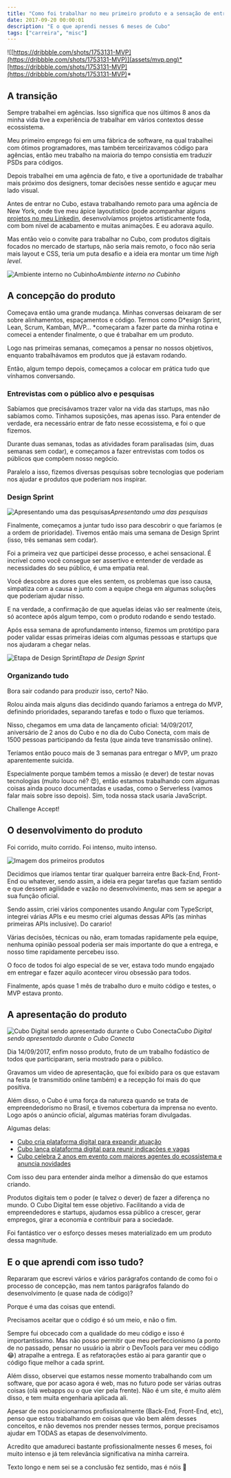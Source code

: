 ```yaml
---
title: "Como foi trabalhar no meu primeiro produto e a sensação de entregar o MVP"
date: 2017-09-20 00:00:01
description: "E o que aprendi nesses 6 meses de Cubo"
tags: ["carreira", "misc"]
---
```


![[https://dribbble.com/shots/1753131-MVP](https://dribbble.com/shots/1753131-MVP)](assets/mvp.png)*[https://dribbble.com/shots/1753131-MVP](https://dribbble.com/shots/1753131-MVP)*

## A transição

Sempre trabalhei em agências. Isso significa que nos últimos 8 anos da minha vida tive a experiência de trabalhar em vários contextos desse ecossistema.

Meu primeiro emprego foi em uma fábrica de software, na qual trabalhei com ótimos programadores, mas também terceirizavamos código para agências, então meu trabalho na maioria do tempo consistia em traduzir PSDs para códigos.

Depois trabalhei em uma agência de fato, e tive a oportunidade de trabalhar mais próximo dos designers, tomar decisões nesse sentido e aguçar meu lado visual.

Antes de entrar no Cubo, estava trabalhando remoto para uma agência de New York, onde tive meu ápice layoutistíco (pode acompanhar alguns [projetos no meu Linkedin](https://www.linkedin.com/in/felipefialho/), desenvolvíamos projetos artisticamente foda, com bom nível de acabamento e muitas animações. E eu adorava aquilo.

Mas então veio o convite para trabalhar no Cubo, com produtos digitais focados no mercado de startups, não seria mais remoto, o foco não seria mais layout e CSS, teria um puta desafio e a ideia era montar um time *high level*.

![Ambiente interno no Cubinho](assets/cubinho.png)*Ambiente interno no Cubinho*

## A concepção do produto

Começava então uma grande mudança. Minhas conversas deixaram de ser sobre alinhamentos, espaçamentos e código. Termos como D*esign Sprint, Lean, Scrum, Kamban, MVP… *começaram a fazer parte da minha rotina e comecei a entender finalmente, o que é trabalhar em um produto.

Logo nas primeiras semanas, começamos a pensar no nossos objetivos, enquanto trabalhávamos em produtos que já estavam rodando.

Então, algum tempo depois, começamos a colocar em prática tudo que vínhamos conversando.

### Entrevistas com o público alvo e pesquisas

Sabíamos que precisávamos trazer valor na vida das startups, mas não sabíamos como. Tinhamos suposições, mas apenas isso. Para entender de verdade, era necessário entrar de fato nesse ecossistema, e foi o que fizemos.

Durante duas semanas, todas as atividades foram paralisadas (sim, duas semanas sem codar), e começamos a fazer entrevistas com todos os públicos que compõem nosso negócio.

Paralelo a isso, fizemos diversas pesquisas sobre tecnologias que poderiam nos ajudar e produtos que poderiam nos inspirar.

### Design Sprint

![Apresentando uma das pesquisas](assets/team.png)*Apresentando uma das pesquisas*

Finalmente, começamos a juntar tudo isso para descobrir o que faríamos (e a ordem de prioridade). Tivemos então mais uma semana de Design Sprint (isso, três semanas sem codar).

Foi a primeira vez que participei desse processo, e achei sensacional. É incrível como você consegue ser assertivo e entender de verdade as necessidades do seu público, é uma empatia real.

Você descobre as dores que eles sentem, os problemas que isso causa, simpatiza com a causa e junto com a equipe chega em algumas soluções que poderiam ajudar nisso.

E na verdade, a confirmação de que aquelas ideias vão ser realmente úteis, só acontece após algum tempo, com o produto rodando e sendo testado.

Após essa semana de aprofundamento intenso, fizemos um protótipo para poder validar essas primeiras ideias com algumas pessoas e startups que nos ajudaram a chegar nelas.

![Etapa de Design Sprint](assets/design-sprint.png)*Etapa de Design Sprint*

### Organizando tudo

Bora sair codando para produzir isso, certo? Não.

Rolou ainda mais alguns dias decidindo quando faríamos a entrega do MVP, definindo prioridades, separando tarefas e todo o fluxo que teríamos.

Nisso, chegamos em uma data de lançamento oficial: 14/09/2017, aniversário de 2 anos do Cubo e no dia do Cubo Conecta, com mais de 1500 pessoas participando da festa (que ainda teve transmissão online).

Teríamos então pouco mais de 3 semanas para entregar o MVP, um prazo aparentemente suicida.

Especialmente porque também temos a missão (e dever) de testar novas tecnologias (muito louco né? 😍), então estamos trabalhando com algumas coisas ainda pouco documentadas e usadas, como o Serverless (vamos falar mais sobre isso depois). Sim, toda nossa stack usaria JavaScript.

Challenge Accept!

## O desenvolvimento do produto

Foi corrido, muito corrido. Foi intenso, muito intenso.

![Imagem dos primeiros produtos](assets/product.png)

Decidimos que iríamos tentar tirar qualquer barreira entre Back-End, Front-End ou whatever, sendo assim, a ideia era pegar tarefas que faziam sentido e que dessem agilidade e vazão no desenvolvimento, mas sem se apegar a sua função oficial.

Sendo assim, criei vários componentes usando Angular com TypeScript, integrei várias APIs e eu mesmo criei algumas dessas APIs (as minhas primeiras APIs inclusive). Do carario!

Várias decisões, técnicas ou não, eram tomadas rapidamente pela equipe, nenhuma opinião pessoal poderia ser mais importante do que a entrega, e nosso time rapidamente percebeu isso.

O foco de todos foi algo especial de se ver, estava todo mundo engajado em entregar e fazer aquilo acontecer virou obsessão para todos.

Finalmente, após quase 1 mês de trabalho duro e muito código e testes, o MVP estava pronto.

## A apresentação do produto

![Cubo Digital sendo apresentado durante o Cubo Conecta](assets/apresentacao.png)*Cubo Digital sendo apresentado durante o Cubo Conecta*

Dia 14/09/2017, enfim nosso produto, fruto de um trabalho fodástico de todos que participaram, seria mostrado para o público.

Gravamos um video de apresentação, que foi exibido para os que estavam na festa (e transmitido online também) e a recepção foi mais do que positiva.

Além disso, o Cubo é uma força da natureza quando se trata de empreendedorismo no Brasil, e tivemos cobertura da imprensa no evento. Logo após o anúncio oficial, algumas matérias foram divulgadas.

Algumas delas:

- [Cubo cria plataforma digital para expandir atuação](http://revistapegn.globo.com/Tecnologia/noticia/2017/09/cubo-cria-plataforma-digital-para-expandir-atuacao.html)
- [Cubo lança plataforma digital para reunir indicações e vagas](http://epocanegocios.globo.com/Empresa/noticia/2017/09/cubo-lanca-plataforma-digital.html)
- [Cubo celebra 2 anos em evento com maiores agentes do ecossistema e anuncia novidades](https://startupi.com.br/2017/09/cubo-celebra-2-anos-em-evento-com-maiores-agentes-do-ecossistema-e-anuncia-novidades/)

Com isso deu para entender ainda melhor a dimensão do que estamos criando.

Produtos digitais tem o poder (e talvez o dever) de fazer a diferença no mundo. O Cubo Digital tem esse objetivo. Facilitando a vida de empreendedores e startups, ajudamos essa público a crescer, gerar empregos, girar a economia e contribuir para a sociedade.

Foi fantástico ver o esforço desses meses materializado em um produto dessa magnitude.

## E o que aprendi com isso tudo?

Repararam que escrevi vários e vários parágrafos contando de como foi o processo de concepção, mas nem tantos parágrafos falando do desenvolvimento (e quase nada de código)?

Porque é uma das coisas que entendi.

Precisamos aceitar que o código é só um meio, e não o fim.

Sempre fui obcecado com a qualidade do meu código e isso é importantíssimo. Mas não posso permitir que meu perfeccionismo (a ponto de no passado, pensar no usuário ia abrir o DevTools para ver meu código 😂) atrapalhe a entrega. E as refatorações estão ai para garantir que o código fique melhor a cada sprint.

Além disso, observei que estamos nesse momento trabalhando com um software, que por acaso agora é web, mas no futuro pode ser várias outras coisas (olá webapps ou o que vier pela frente). Não é um site, é muito além disso, e tem muita engenharia aplicada ali.

Apesar de nos posicionarmos profissionalmente (Back-End, Front-End, etc), penso que estou trabalhando em coisas que vão bem além desses conceitos, e não devemos nos prender nesses termos, porque precisamos ajudar em TODAS as etapas de desenvolvimento.

Acredito que amadureci bastante profissionalmente nesses 6 meses, foi muito intenso e já tem relevância significativa na minha carreira.

Texto longo e nem sei se a conclusão fez sentido, mas é nóis 👊
